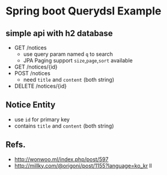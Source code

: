 # Spring boot Querydsl Example

## simple api with h2 database

- GET /notices
    - use query param named `q` to search
    - JPA Paging support `size`,`page`,`sort` available
- GET /notices/{id}
- POST /notices
    - need `title` and `content` (both string)
- DELETE /notices/{id}

## Notice Entity
- use `id` for primary key
- contains `title` and `content` (both string)

## Refs.

- http://wonwoo.ml/index.php/post/597
- http://millky.com/@origoni/post/1155?language=ko_kr
ll